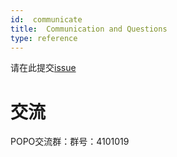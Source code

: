 ```yaml
---
id:  communicate
title:  Communication and Questions
type: reference
---
```


请在此提交[issue](https://g.hz.netease.com/deploy/torchpipe/-/issues)

# 交流
POPO交流群：群号：4101019
